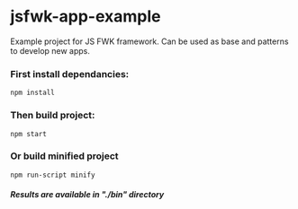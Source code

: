 # jsfwk-app-example
Example project for JS FWK framework. Can be used as base and patterns to develop new apps.

### First install dependancies:
```shell
npm install
```

### Then build project:
```shell
npm start
```

### Or build minified project
```shell
npm run-script minify
```

##### Results are available in "./bin" directory